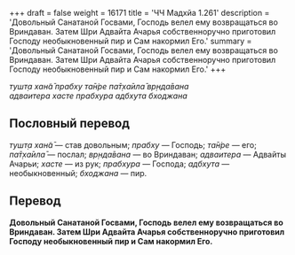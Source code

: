 +++
draft = false
weight = 16171
title = 'ЧЧ Мадхйа 1.261'
description = 'Довольный Санатаной Госвами, Господь велел ему возвращаться во Вриндаван. Затем Шри Адвайта Ачарья собственноручно приготовил Господу необыкновенный пир и Сам накормил Его.'
summary = 'Довольный Санатаной Госвами, Господь велел ему возвращаться во Вриндаван. Затем Шри Адвайта Ачарья собственноручно приготовил Господу необыкновенный пир и Сам накормил Его.'
+++

_тушт̣а хан̃а̄ прабху та̄н̇ре па̄т̣ха̄ила̄ вр̣нда̄вана  
адваитера хасте прабхура адбхута бходжана_

## Пословный перевод

_тушт̣а_ _хан̃а̄_ — став довольным; _прабху_ — Господь; _та̄н̇ре_ — его; _па̄т̣ха̄ила̄_ — послал; _вр̣нда̄вана_ — во Вриндаван; _адваитера_ — Адвайты Ачарьи; _хасте_ — из рук; _прабхура_ — Господа; _адбхута_ — необыкновенный; _бходжана_ — пир.

## Перевод

**Довольный Санатаной Госвами, Господь велел ему возвращаться во Вриндаван. Затем Шри Адвайта Ачарья собственноручно приготовил Господу необыкновенный пир и Сам накормил Его.**

